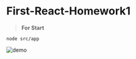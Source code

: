 # First-React-Homework1

> **For Start**

    node src/app
    
![demo](https://i.imgur.com/wb95osP.png)
